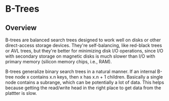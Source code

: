 # B-Trees

## Overview

B-trees are balanced search trees designed to work well on disks or other direct-access storage devices. They're self-balancing, like red-black trees or AVL trees, but they're better for minimizing disk I/O operations, since I/O with secondary storage on magnetic disks is much slower than I/O with primary memory (silicon memory chips, i.e., RAM).

B-trees generalize binary search trees in a natural manner. If an internal B-tree node x contains x.n keys, then x has x.n + 1 children. Basically a single node contains a subrange, which can be potentially a lot of data. This helps because getting the read/write head in the right place to get data from the plattter is slow.
